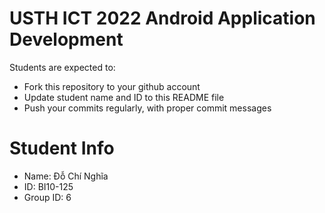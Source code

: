 USTH ICT 2022 Android Application Development
=====================================================

Students are expected to:

* Fork this repository to your github account
* Update student name and ID to this README file
* Push your commits regularly, with proper commit messages

Student Info
=======================

* Name: Đỗ Chí Nghĩa
* ID: BI10-125
* Group ID: 6


